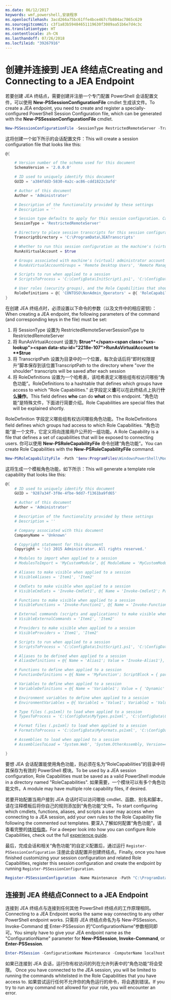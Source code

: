 ```yaml
---
ms.date: 06/12/2017
keywords: wmf,powershell,安装程序
ms.openlocfilehash: 3acd266a75bc61ffe4bce467cfb804ac7865c629
ms.sourcegitcommit: c3f1a83b59484651119630f3089aa51b6e7d4c3c
ms.translationtype: HT
ms.contentlocale: zh-CN
ms.lasthandoff: 07/26/2018
ms.locfileid: "39267916"
---
```

# <a name="creating-and-connecting-to-a-jea-endpoint"></a><span data-ttu-id="2218e-102">创建并连接到 JEA 终结点</span><span class="sxs-lookup"><span data-stu-id="2218e-102">Creating and Connecting to a JEA Endpoint</span></span>

<span data-ttu-id="2218e-103">若要创建 JEA 终结点，需要创建并注册一个专门配置 PowerShell 会话配置文件，可以使用 **New-PSSessionConfigurationFile** cmdlet 生成该文件。</span><span class="sxs-lookup"><span data-stu-id="2218e-103">To create a JEA endpoint, you need to create and register a specially-configured PowerShell Session Configuration file, which can be generated with the **New-PSSessionConfigurationFile** cmdlet.</span></span>

```powershell
New-PSSessionConfigurationFile -SessionType RestrictedRemoteServer -TranscriptDirectory "C:\ProgramData\JEATranscripts" -RunAsVirtualAccount -RoleDefinitions @{ 'CONTOSO\NonAdmin_Operators' = @{ RoleCapabilities = 'Maintenance' }} -Path "$env:ProgramData\JEAConfiguration\Demo.pssc"
```

<span data-ttu-id="2218e-104">这将创建一个如下所示的会话配置文件：</span><span class="sxs-lookup"><span data-stu-id="2218e-104">This will create a session configuration file that looks like this:</span></span>

```powershell
@{

    # Version number of the schema used for this document
    SchemaVersion = '2.0.0.0'

    # ID used to uniquely identify this document
    GUID = 'a384fdd3-5830-4a2c-ac86-cdd1822c3afd'

    # Author of this document
    Author = 'Administrator'

    # Description of the functionality provided by these settings
    # Description = ''

    # Session type defaults to apply for this session configuration. Can be 'RestrictedRemoteServer' (recommended), 'Empty', or 'Default'
    SessionType = 'RestrictedRemoteServer'

    # Directory to place session transcripts for this session configuration
    TranscriptDirectory = 'C:\ProgramData\JEATranscripts'

    # Whether to run this session configuration as the machine's (virtual) administrator account
    RunAsVirtualAccount = $true

    # Groups associated with machine's (virtual) administrator account
    # RunAsVirtualAccountGroups = 'Remote Desktop Users', 'Remote Management Users'

    # Scripts to run when applied to a session
    # ScriptsToProcess = 'C:\ConfigData\InitScript1.ps1', 'C:\ConfigData\InitScript2.ps1'

    # User roles (security groups), and the Role Capabilities that should be applied to them when applied to a session
    RoleDefinitions = @{ 'CONTOSO\NonAdmin_Operators' = @{ 'RoleCapabilities' = 'Maintenance' } }
}
```

<span data-ttu-id="2218e-105">在创建 JEA 终结点时，必须设置以下命令的参数（以及文件中的相应密钥）：</span><span class="sxs-lookup"><span data-stu-id="2218e-105">When creating a JEA endpoint, the following parameters of the command (and corresponding keys in the file) must be set:</span></span>

1. <span data-ttu-id="2218e-106">将 SessionType 设置为 RestrictedRemoteServer</span><span class="sxs-lookup"><span data-stu-id="2218e-106">SessionType to RestrictedRemoteServer</span></span>
2. <span data-ttu-id="2218e-107">将 RunAsVirtualAccount 设置为 **$true**</span><span class="sxs-lookup"><span data-stu-id="2218e-107">RunAsVirtualAccount to **$true**</span></span>
3. <span data-ttu-id="2218e-108">将 TranscriptPath 设置为目录中的一个位置，每次会话后将“即时权限提升”脚本保存到该位置</span><span class="sxs-lookup"><span data-stu-id="2218e-108">TranscriptPath to the directory where "over the shoulder" transcripts will be saved after each session</span></span>
4. <span data-ttu-id="2218e-109">将 RoleDefinitions 设置为一个哈希表，该哈希表定义哪些组有权访问哪些“角色功能”。</span><span class="sxs-lookup"><span data-stu-id="2218e-109">RoleDefinitions to a hashtable that defines which groups have access to which "Role Capabilities."</span></span> <span data-ttu-id="2218e-110">此字段定义**谁**可以在此终结点上执行**什么操作**。</span><span class="sxs-lookup"><span data-stu-id="2218e-110">This field defines **who** can do **what** on this endpoint.</span></span> <span data-ttu-id="2218e-111">“角色功能”是特殊文件，下面进行简要介绍。</span><span class="sxs-lookup"><span data-stu-id="2218e-111">Role Capabilities are special files that will be explained shortly.</span></span>

<span data-ttu-id="2218e-112">RoleDefinition 字段定义哪些组有权访问哪些角色功能。</span><span class="sxs-lookup"><span data-stu-id="2218e-112">The RoleDefinitions field defines which groups had access to which Role Capabilities.</span></span> <span data-ttu-id="2218e-113">“角色功能”是一个文件，它定义将向连接用户公开的一组功能。</span><span class="sxs-lookup"><span data-stu-id="2218e-113">A Role Capability is a file that defines a set of capabilities that will be exposed to connecting users.</span></span>
<span data-ttu-id="2218e-114">你可以使用 **New-PSRoleCapabilityFile** 命令创建“角色功能”。</span><span class="sxs-lookup"><span data-stu-id="2218e-114">You can create Role Capabilities with the **New-PSRoleCapabilityFile** command.</span></span>

```powershell
New-PSRoleCapabilityFile -Path "$env:ProgramFiles\WindowsPowerShell\Modules\DemoModule\RoleCapabilities\Maintenance.psrc"
```

<span data-ttu-id="2218e-115">这将生成一个模板角色功能，如下所示：</span><span class="sxs-lookup"><span data-stu-id="2218e-115">This will generate a template role capability that looks like this:</span></span>

```powershell
@{
    # ID used to uniquely identify this document
    GUID = '9287a34f-3f0e-4fbe-9dd7-f1361ba9fd65'

    # Author of this document
    Author = 'Administrator'

    # Description of the functionality provided by these settings
    # Description = ''

    # Company associated with this document
    CompanyName = 'Unknown'

    # Copyright statement for this document
    Copyright = '(c) 2015 Administrator. All rights reserved.'

    # Modules to import when applied to a session
    # ModulesToImport = 'MyCustomModule', @{ ModuleName = 'MyCustomModule'; ModuleVersion = '1.0.0.0'; GUID = '4d30d5f0-cb16-4898-812d-f20a6c596bdf' }

    # Aliases to make visible when applied to a session
    # VisibleAliases = 'Item1', 'Item2'

    # Cmdlets to make visible when applied to a session
    # VisibleCmdlets = 'Invoke-Cmdlet1', @{ Name = 'Invoke-Cmdlet2'; Parameters = @{ Name = 'Parameter1'; ValidateSet = 'Item1', 'Item2' }, @{ Name = 'Parameter2'; ValidatePattern = 'L*' } }

    # Functions to make visible when applied to a session
    # VisibleFunctions = 'Invoke-Function1', @{ Name = 'Invoke-Function2'; Parameters = @{ Name = 'Parameter1'; ValidateSet = 'Item1', 'Item2' }, @{ Name = 'Parameter2'; ValidatePattern = 'L*' } }

    # External commands (scripts and applications) to make visible when applied to a session
    # VisibleExternalCommands = 'Item1', 'Item2'

    # Providers to make visible when applied to a session
    # VisibleProviders = 'Item1', 'Item2'

    # Scripts to run when applied to a session
    # ScriptsToProcess = 'C:\ConfigData\InitScript1.ps1', 'C:\ConfigData\InitScript2.ps1'

    # Aliases to be defined when applied to a session
    # AliasDefinitions = @{ Name = 'Alias1'; Value = 'Invoke-Alias1'}, @{ Name = 'Alias2'; Value = 'Invoke-Alias2'}

    # Functions to define when applied to a session
    # FunctionDefinitions = @{ Name = 'MyFunction'; ScriptBlock = { param($MyInput) $MyInput } }

    # Variables to define when applied to a session
    # VariableDefinitions = @{ Name = 'Variable1'; Value = { 'Dynamic' + 'InitialValue' } }, @{ Name = 'Variable2'; Value = 'StaticInitialValue' }

    # Environment variables to define when applied to a session
    # EnvironmentVariables = @{ Variable1 = 'Value1'; Variable2 = 'Value2' }

    # Type files (.ps1xml) to load when applied to a session
    # TypesToProcess = 'C:\ConfigData\MyTypes.ps1xml', 'C:\ConfigData\OtherTypes.ps1xml'

    # Format files (.ps1xml) to load when applied to a session
    # FormatsToProcess = 'C:\ConfigData\MyFormats.ps1xml', 'C:\ConfigData\OtherFormats.ps1xml'

    # Assemblies to load when applied to a session
    # AssembliesToLoad = 'System.Web', 'System.OtherAssembly, Version=4.0.0.0, Culture=neutral, PublicKeyToken=b03f5f7f11d50a3a'

}
```

<span data-ttu-id="2218e-116">要想 JEA 会话配置能使用角色功能，则必须在名为“RoleCapabilities”的目录中将其保存为有效的 PowerShell 模块。</span><span class="sxs-lookup"><span data-stu-id="2218e-116">To be used by a JEA session configuration, Role Capabilities must be saved as a valid PowerShell module in a directory named "RoleCapabilities".</span></span> <span data-ttu-id="2218e-117">如果需要，一个模块可以有多个角色功能文件。</span><span class="sxs-lookup"><span data-stu-id="2218e-117">A module may have multiple role capability files, if desired.</span></span>

<span data-ttu-id="2218e-118">若要开始配置当用户接到 JEA 会话时可以访问哪些 cmdlet、函数、别名和脚本，请在注释模板后将你自己的规则添加到“角色功能”文件。</span><span class="sxs-lookup"><span data-stu-id="2218e-118">To start configuring which cmdlets, functions, aliases, and scripts a user may access when connecting to a JEA session, add your own rules to the Role Capability file following the commented out templates.</span></span> <span data-ttu-id="2218e-119">要深入了解如何配置“角色功能”，请查看完整的[体验指南](http://aka.ms/JEA)。</span><span class="sxs-lookup"><span data-stu-id="2218e-119">For a deeper look into how you can configure Role Capabilities, check out the full [experience guide](http://aka.ms/JEA).</span></span>

<span data-ttu-id="2218e-120">最后，完成会话和相关“角色功能”的自定义配置后，通过运行 `Register-PSSessionConfiguration` 注册此会话配置并创建终结点。</span><span class="sxs-lookup"><span data-stu-id="2218e-120">Finally, once you have finished customizing your session configuration and related Role Capabilities, register this session configuration and create the endpoint by running `Register-PSSessionConfiguration`.</span></span>

```powershell
Register-PSSessionConfiguration -Name Maintenance -Path "C:\ProgramData\JEAConfiguration\Demo.pssc"
```

## <a name="connect-to-a-jea-endpoint"></a><span data-ttu-id="2218e-121">连接到 JEA 终结点</span><span class="sxs-lookup"><span data-stu-id="2218e-121">Connect to a JEA Endpoint</span></span>

<span data-ttu-id="2218e-122">连接到 JEA 终结点与连接到任何其他 PowerShell 终结点的工作原理相同。</span><span class="sxs-lookup"><span data-stu-id="2218e-122">Connecting to a JEA Endpoint works the same way connecting to any other PowerShell endpoint works.</span></span>
<span data-ttu-id="2218e-123">只需将 JEA 终结点命名为与 New-PSSession、Invoke-Command 或 Enter-PSSession 的“ConfigurationName”参数相同即可。</span><span class="sxs-lookup"><span data-stu-id="2218e-123">You simply have to give your JEA endpoint name as the "ConfigurationName" parameter for **New-PSSession**, **Invoke-Command**, or **Enter-PSSession**.</span></span>

```powershell
Enter-PSSession -ConfigurationName Maintenance -ComputerName localhost
```

<span data-ttu-id="2218e-124">如果已连接到 JEA 会话，运行你有权访问的列在允许列表中的“角色功能”将会受限。
</span><span class="sxs-lookup"><span data-stu-id="2218e-124">Once you have connected to the JEA session, you will be limited to running the commands whitelisted in the Role Capabilities that you have access to.</span></span> <span data-ttu-id="2218e-125">如果尝试运行任何不允许你的角色运行的命令，将会遇到错误。</span><span class="sxs-lookup"><span data-stu-id="2218e-125">If you try to run any command not allowed for your role, you will encounter an error.</span></span>